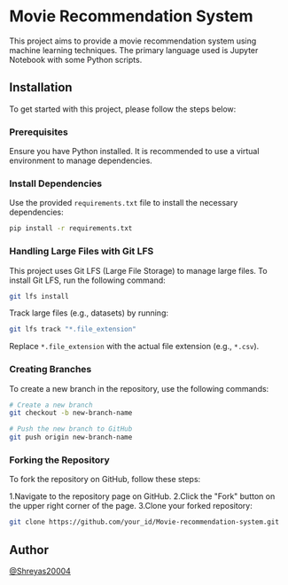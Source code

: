 # Movie Recommendation System

This project aims to provide a movie recommendation system using machine learning techniques. The primary language used is Jupyter Notebook with some Python scripts.

## Installation

To get started with this project, please follow the steps below:

### Prerequisites

Ensure you have Python installed. It is recommended to use a virtual environment to manage dependencies.

### Install Dependencies

Use the provided `requirements.txt` file to install the necessary dependencies:

```bash
pip install -r requirements.txt
```

### Handling Large Files with Git LFS
This project uses Git LFS (Large File Storage) to manage large files. To install Git LFS, run the following command:

```bash
git lfs install
```
Track large files (e.g., datasets) by running:
```bash
git lfs track "*.file_extension"
```
Replace `*.file_extension` with the actual file extension (e.g., `*.csv`).

### Creating Branches
To create a new branch in the repository, use the following commands:

```bash
# Create a new branch
git checkout -b new-branch-name

# Push the new branch to GitHub
git push origin new-branch-name
```
### Forking the Repository
To fork the repository on GitHub, follow these steps:

  1.Navigate to the repository page on GitHub.
  2.Click the "Fork" button on the upper right corner of the page.
  3.Clone your forked repository:

```bash
git clone https://github.com/your_id/Movie-recommendation-system.git
```
## Author 
[@Shreyas20004](https://github.com/Shreyas20004)
